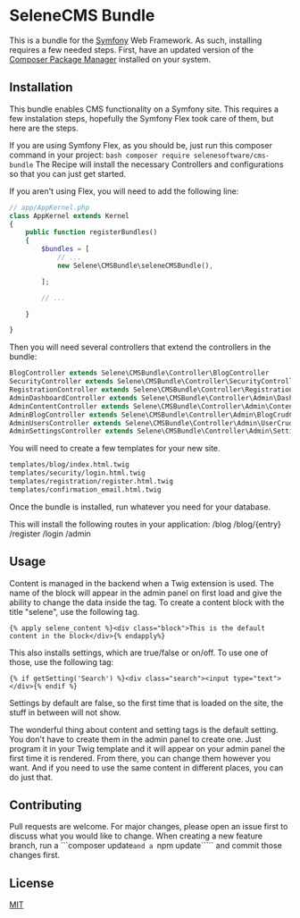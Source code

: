 # SeleneCMS Bundle
This is a bundle for the [Symfony](https://www.symfony.com) Web Framework.  As such, installing requires a few needed steps.  First, have an updated version of the [Composer Package Manager](https://www.getcomposer.org/installation) installed on your system.

## Installation
This bundle enables CMS functionality on a Symfony site.  This requires a few instalation steps, hopefully the Symfony Flex took care of them, but here are the steps.

If you are using Symfony Flex, as you should be, just run this composer command in your project:
```bash composer require selenesoftware/cms-bundle```
The Recipe will install the necessary Controllers and configurations so that you can just get started.

If you aren't using Flex, you will need to add the following line:
```php
// app/AppKernel.php
class AppKernel extends Kernel
{
    public function registerBundles()
    {
        $bundles = [
            // ...
            new Selene\CMSBundle\seleneCMSBundle(),

        ];

        // ...

    }

}
```
Then you will need several controllers that extend the controllers in the bundle:
```php
BlogController extends Selene\CMSBundle\Controller\BlogController
SecurityController extends Selene\CMSBundle\Controller\SecurityController
RegistrationController extends Selene\CMSBundle\Controller\RegistrationController
AdminDashboardController extends Selene\CMSBundle\Controller\Admin\DashboardController
AdminContentController extends Selene\CMSBundle\Controller\Admin\ContentCrudController
AdminBlogController extends Selene\CMSBundle\Controller\Admin\BlogCrudController
AdminUsersController extends Selene\CMSBundle\Controller\Admin\UserCrudController
AdminSettingsController extends Selene\CMSBundle\Controller\Admin\SettingCrudController
```


You will need to create a few templates for your new site.
```bash
templates/blog/index.html.twig
templates/security/login.html.twig
templates/registration/register.html.twig
templates/confirmation_email.html.twig
```

Once the bundle is installed, run whatever you need for your database.

This will install the following routes in your application:
/blog
/blog/{entry}
/register
/login
/admin

## Usage

Content is managed in the backend when a Twig extension is used.  The name of the block will appear in the admin panel on first load and give the ability to change the data inside the tag.  To create a content block with the title "selene", use the following tag.
```Twig
{% apply selene_content %}<div class="block">This is the default content in the block</div>{% endapply%}
```

This also installs settings, which are true/false or on/off.  To use one of those, use the following tag:
```Twig
{% if getSetting('Search') %}<div class="search"><input type="text"></div>{% endif %}
```

Settings by default are false, so the first time that is loaded on the site, the stuff in between will not show.

The wonderful thing about content and setting tags is the default setting.  You don't have to create them in the admin panel to create one.  Just program it in your Twig template and it will appear on your admin panel the first time it is rendered.  From there, you can change them however you want.  And if you need to use the same content in different places, you can do just that.

## Contributing
Pull requests are welcome. For major changes, please open an issue first to discuss what you would like to change.
When creating a new feature branch, run a ```composer update````` and a  `````npm update````` and commit those changes first.

## License
[MIT](https://choosealicense.com/licenses/mit/) 
